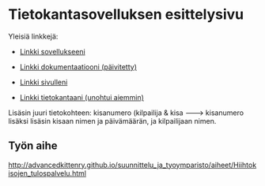 # Tietokantasovelluksen esittelysivu

Yleisiä linkkejä:

* [Linkki sovellukseeni](http://ezaalto.users.cs.helsinki.fi/hemohes/)
* [Linkki dokumentaatiooni (päivitetty)](https://github.com/MucousDischarge/Tsoha-Bootstrap/blob/master/doc/dokumentaatio.pdf)

* [Linkki sivulleni](http://ezaalto.users.cs.helsinki.fi/hemohes/hiekkalaatikko)
* [Linkki tietokantaani (unohtui aiemmin)](http://ezaalto.users.cs.helsinki.fi/hemohes/tietokantayhteys)

Lisäsin juuri tietokohteen:
kisanumero (kilpailija & kisa ---> kisanumero
lisäksi lisäsin kisaan nimen ja päivämäärän, ja kilpailijaan nimen.
## Työn aihe

http://advancedkittenry.github.io/suunnittelu_ja_tyoymparisto/aiheet/Hiihtokisojen_tulospalvelu.html
